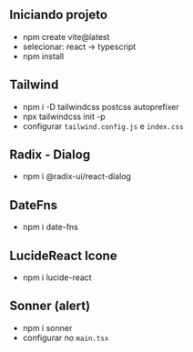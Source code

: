 ## Iniciando projeto

- npm create vite@latest
- selecionar: react -> typescript
- npm install

## Tailwind

- npm i -D tailwindcss postcss autoprefixer
- npx tailwindcss init -p
- configurar `tailwind.config.js` e `index.css`

## Radix - Dialog

- npm i @radix-ui/react-dialog

## DateFns

- npm i date-fns

## LucideReact Icone

- npm i lucide-react

## Sonner (alert)

- npm i sonner
- configurar no `main.tsx`
